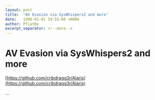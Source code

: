 ```yaml
---
layout: post
title:  "AV Evasion via SysWhispers2 and more"
date:   1990-01-01 19:55:00 +0000
author: PfiatDe
excerpt_separator: <!--more-->
---
```


# AV Evasion via SysWhispers2 and more
[https://github.com/cribdragg3r/Alaris](https://github.com/cribdragg3r/Alaris)

...
<!--more-->
